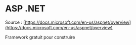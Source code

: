 # ASP .NET

Source : [https://docs.microsoft.com/en-us/aspnet/overview](https://docs.microsoft.com/en-us/aspnet/overview)

Framework gratuit pour construire 

